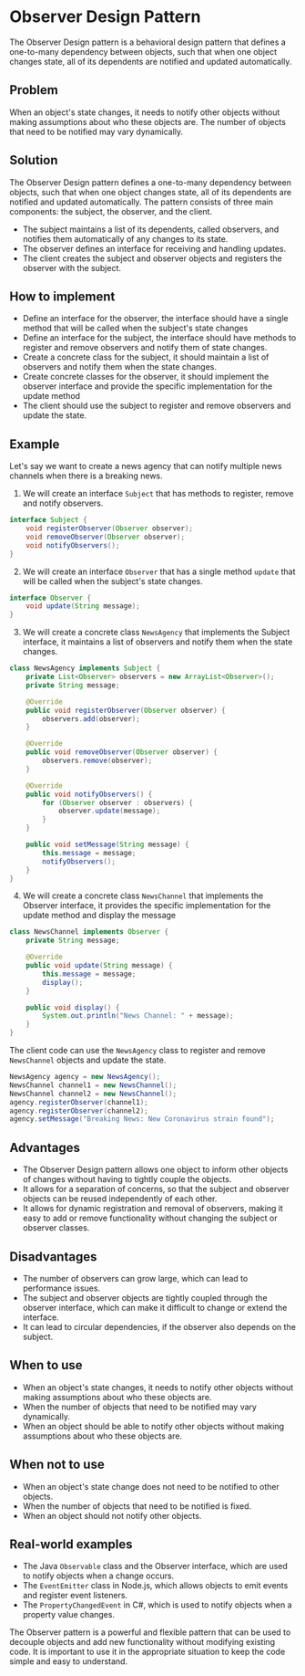# **Observer Design Pattern**
The Observer Design pattern is a behavioral design pattern that defines a one-to-many dependency between objects, such that when one object changes state, all of its dependents are notified and updated automatically.

## **Problem**
When an object's state changes, it needs to notify other objects without making assumptions about who these objects are. The number of objects that need to be notified may vary dynamically.
## **Solution**
The Observer Design pattern defines a one-to-many dependency between objects, such that when one object changes state, all of its dependents are notified and updated automatically. The pattern consists of three main components: the subject, the observer, and the client.

* The subject maintains a list of its dependents, called observers, and notifies them automatically of any changes to its state.
* The observer defines an interface for receiving and handling updates.
* The client creates the subject and observer objects and registers the observer with the subject.

## **How to implement**
* Define an interface for the observer, the interface should have a single method that will be called when the subject's state changes
* Define an interface for the subject, the interface should have methods to register and remove observers and notify them of state changes.
* Create a concrete class for the subject, it should maintain a list of observers and notify them when the state changes.
* Create concrete classes for the observer, it should implement the observer interface and provide the specific implementation for the update method
* The client should use the subject to register and remove observers and update the state.

## **Example**
Let's say we want to create a news agency that can notify multiple news channels when there is a breaking news.
1) We will create an interface `Subject` that has methods to register, remove and notify observers.
```java
interface Subject {
    void registerObserver(Observer observer);
    void removeObserver(Observer observer);
    void notifyObservers();
}
```
2) We will create an interface `Observer` that has a single method `update` that will be called when the subject's state changes.
```java
interface Observer {
    void update(String message);
}
```
3) We will create a concrete class `NewsAgency` that implements the Subject interface, it maintains a list of observers and notify them when the state changes.
```java
class NewsAgency implements Subject {
    private List<Observer> observers = new ArrayList<Observer>();
    private String message;

    @Override
    public void registerObserver(Observer observer) {
        observers.add(observer);
    }

    @Override
    public void removeObserver(Observer observer) {
        observers.remove(observer);
    }

    @Override
    public void notifyObservers() {
        for (Observer observer : observers) {
            observer.update(message);
        }
    }

    public void setMessage(String message) {
        this.message = message;
        notifyObservers();
    }
}
```
4) We will create a concrete class `NewsChannel` that implements the Observer interface, it provides the specific implementation for the update method and display the message
```java
class NewsChannel implements Observer {
    private String message;

    @Override
    public void update(String message) {
        this.message = message;
        display();
    }

    public void display() {
        System.out.println("News Channel: " + message);
    }
}
```
The client code can use the `NewsAgency` class to register and remove `NewsChannel` objects and update the state.
```java
NewsAgency agency = new NewsAgency();
NewsChannel channel1 = new NewsChannel();
NewsChannel channel2 = new NewsChannel();
agency.registerObserver(channel1);
agency.registerObserver(channel2);
agency.setMessage("Breaking News: New Coronavirus strain found");
```
## **Advantages**
* The Observer Design pattern allows one object to inform other objects of changes without having to tightly couple the objects.
* It allows for a separation of concerns, so that the subject and observer objects can be reused independently of each other.
* It allows for dynamic registration and removal of observers, making it easy to add or remove functionality without changing the subject or observer classes.
## **Disadvantages**
* The number of observers can grow large, which can lead to performance issues.
* The subject and observer objects are tightly coupled through the observer interface, which can make it difficult to change or extend the interface.
* It can lead to circular dependencies, if the observer also depends on the subject.
## **When to use**
* When an object's state changes, it needs to notify other objects without making assumptions about who these objects are.
* When the number of objects that need to be notified may vary dynamically.
* When an object should be able to notify other objects without making assumptions about who these objects are.
## **When not to use**
* When an object's state change does not need to be notified to other objects.
* When the number of objects that need to be notified is fixed.
* When an object should not notify other objects.
## **Real-world examples**
* The Java `Observable` class and the Observer interface, which are used to notify objects when a change occurs.
* The `EventEmitter` class in Node.js, which allows objects to emit events and register event listeners.
* The `PropertyChangedEvent` in C#, which is used to notify objects when a property value changes.

The Observer pattern is a powerful and flexible pattern that can be used to decouple objects and add new functionality without modifying existing code. It is important to use it in the appropriate situation to keep the code simple and easy to understand.